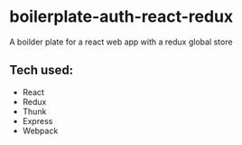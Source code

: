 # boilerplate-auth-react-redux

A boilder plate for a react web app with a redux global store

## Tech used:
- React
- Redux
- Thunk
- Express
- Webpack
